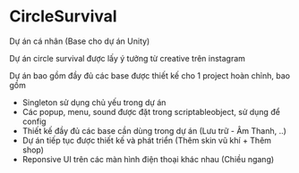 # CircleSurvival
Dự án cá nhân (Base cho dự án Unity)

Dự án circle survival được lấy ý tưởng từ creative trên instagram

Dự án bao gồm đầy đủ các base được thiết kế cho 1 project hoàn chỉnh, bao gồm
- Singleton sử dụng chủ yếu trong dự án
- Các popup, menu, sound được đặt trong scriptableobject, sử dụng để config
- Thiết kế đầy đủ các base cần dùng trong dự án (Lưu trữ - Âm Thanh, ..)
- Dự án tiếp tục được thiết kế và phát triển (Thêm skin vũ khí + Thêm shop)
- Reponsive UI trên các màn hình điện thoại khác nhau (Chiều ngang)
